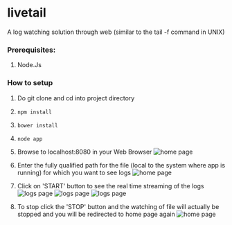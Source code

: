 # livetail
A log watching solution through web (similar to the tail -f command in UNIX)

### Prerequisites:
1. Node.Js

### How to setup
1. Do git clone and cd into project directory
2. ```npm install```
3. ```bower install```
4. ```node app```
5. Browse to localhost:8080 in your Web Browser
   ![home page](https://s3.ap-south-1.amazonaws.com/ohsahi/s1.png)
   
6. Enter the fully qualified path for the file (local to the system where app is running) for which you want to see logs
   ![home page](https://s3.ap-south-1.amazonaws.com/ohsahi/s2.png)
   
7. Click on 'START' button to see the real time streaming of the logs 
   ![logs page](https://s3.ap-south-1.amazonaws.com/ohsahi/s3.png)
   ![logs page](https://s3.ap-south-1.amazonaws.com/ohsahi/s4.png)
   ![logs page](https://s3.ap-south-1.amazonaws.com/ohsahi/s5.png)
   
8. To stop click the 'STOP' button and the watching of file will actually be stopped and you will be redirected to home page again
   ![home page](https://s3.ap-south-1.amazonaws.com/ohsahi/s1.png)
